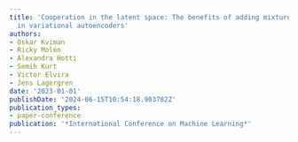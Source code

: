```yaml
---
title: 'Cooperation in the latent space: The benefits of adding mixture components
  in variational autoencoders'
authors:
- Oskar Kviman
- Ricky Molén
- Alexandra Hotti
- Semih Kurt
- Vıctor Elvira
- Jens Lagergren
date: '2023-01-01'
publishDate: '2024-06-15T10:54:18.903782Z'
publication_types:
- paper-conference
publication: '*International Conference on Machine Learning*'
---
```

